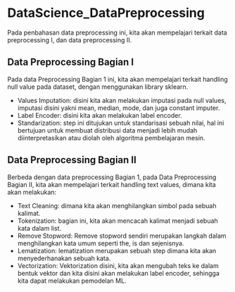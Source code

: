 # DataScience_DataPreprocessing
Pada penbahasan data preprocessing ini, kita akan mempelajari terkait data preprocessing I, dan data preprocessing II. 
## Data Preprocessing Bagian I
Pada data Preprocessing Bagian 1 ini, kita akan mempelajari terkait handling null value pada dataset, dengan menggunakan library sklearn. 
- Values Imputation: disini kita akan melakukan imputasi pada null values, imputasi disini yakni mean, median, mode, dan juga constant imputer.
- Label Encoder: disini kita akan melakukan label encoder.
- Standarization: step ini ditujukan untuk standarisasi sebuah nilai, hal ini bertujuan untuk membuat distribusi data menjadi lebih mudah diinterpretasikan atau diolah oleh algoritma pembelajaran mesin. 

## Data Preprocessing Bagian II
Berbeda dengan data preprocessing Bagian 1, pada Data Preprocessing Bagian II, kita akan mempelajari terkait handling text values, dimana kita akan melakukan:
- Text Cleaning: dimana kita akan menghilangkan simbol pada sebuah kalimat.
- Tokenization: bagian ini, kita akan mencacah kalimat menjadi sebuah kata dalam list.
- Remove Stopword: Remove stopword sendiri merupakan langkah dalam menghilangkan kata umum seperti the, is dan sejenisnya.
- Lematization: lematization merupakan sebuah step dimana kita akan menyederhanakan sebuah kata.
- Vectorization: Vektorization disini, kita akan mengubah teks ke dalam bentuk vektor dan kita disini akan melakukan label encoder, sehingga kita dapat melakukan pemodelan ML.
